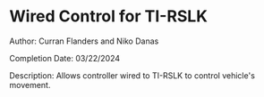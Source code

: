# Wired Control for TI-RSLK
Author: Curran Flanders and Niko Danas

Completion Date: 03/22/2024

Description: Allows controller wired to TI-RSLK to control vehicle's movement.
